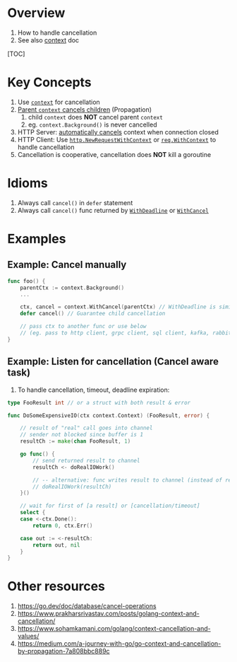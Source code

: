 # Overview
1. How to handle cancellation
1. See also [context](./context.md) doc

[TOC]


# Key Concepts
1. Use [`context`](./context.md) for cancellation
1. [Parent `context` cancels children](https://cs.opensource.google/go/go/+/refs/tags/go1.18.3:src/context/context.go;l=16) (Propagation)
    1. child `context` does **NOT** cancel parent `context`
    1. eg. `context.Background()` is never cancelled
1. HTTP Server: [automatically cancels](https://pkg.go.dev/net/http#Request.Context) context when connection closed
1. HTTP Client: Use [`http.NewRequestWithContext`](https://pkg.go.dev/net/http#NewRequestWithContext) or [`req.WithContext`](https://pkg.go.dev/net/http#Request.WithContext) to handle cancellation
1. Cancellation is cooperative, cancellation does **NOT** kill a goroutine


# Idioms
1. Always call `cancel()` in `defer` statement
1. Always call `cancel()` func returned by [`WithDeadline`](https://pkg.go.dev/context#WithDeadline) or [`WithCancel`](https://pkg.go.dev/context#WithCancel)


# Examples

## Example: Cancel manually
```go
func foo() {
    parentCtx := context.Background()
    ...

    ctx, cancel = context.WithCancel(parentCtx) // WithDeadline is similar
    defer cancel() // Guarantee child cancellation

    // pass ctx to another func or use below
    // (eg. pass to http client, grpc client, sql client, kafka, rabbitmq client, ...)
}
```

## Example: Listen for cancellation (Cancel aware task)
1. To handle cancellation, timeout, deadline expiration:
```go
type FooResult int // or a struct with both result & error

func DoSomeExpensiveIO(ctx context.Context) (FooResult, error) {

	// result of "real" call goes into channel
	// sender not blocked since buffer is 1
	resultCh := make(chan FooResult, 1)

	go func() {
		// send returned result to channel
		resultCh <- doRealIOWork()

		// -- alternative: func writes result to channel (instead of returning)
		// doRealIOWork(resultCh)
	}()

	// wait for first of [a result] or [cancellation/timeout]
	select {
	case <-ctx.Done():
		return 0, ctx.Err()

	case out := <-resultCh:
		return out, nil
	}
}
```


# Other resources
1. https://go.dev/doc/database/cancel-operations
1. https://www.prakharsrivastav.com/posts/golang-context-and-cancellation/
1. https://www.sohamkamani.com/golang/context-cancellation-and-values/
1. https://medium.com/a-journey-with-go/go-context-and-cancellation-by-propagation-7a808bbc889c
